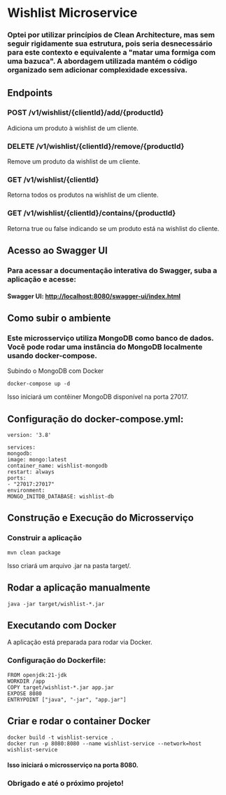 # Wishlist Microservice

### Optei por utilizar princípios de Clean Architecture, mas sem seguir rigidamente sua estrutura, pois seria desnecessário para este contexto e equivalente a "matar uma formiga com uma bazuca". A abordagem utilizada mantém o código organizado sem adicionar complexidade excessiva.

## Endpoints

### POST /v1/wishlist/{clientId}/add/{productId}

Adiciona um produto à wishlist de um cliente.

### DELETE /v1/wishlist/{clientId}/remove/{productId}

Remove um produto da wishlist de um cliente.

### GET /v1/wishlist/{clientId}

Retorna todos os produtos na wishlist de um cliente.

### GET /v1/wishlist/{clientId}/contains/{productId}

Retorna true ou false indicando se um produto está na wishlist do cliente.

## Acesso ao Swagger UI

### Para acessar a documentação interativa do Swagger, **suba** a aplicação e acesse:
 #### Swagger UI: <http://localhost:8080/swagger-ui/index.html>

## Como subir o ambiente

### Este microsserviço utiliza MongoDB como banco de dados. Você pode rodar uma instância do MongoDB localmente usando docker-compose.

Subindo o MongoDB com Docker

`docker-compose up -d`

Isso iniciará um contêiner MongoDB disponível na porta 27017.

## Configuração do docker-compose.yml:

```
version: '3.8'

services:
mongodb:
image: mongo:latest
container_name: wishlist-mongodb
restart: always
ports:
- "27017:27017"
environment:
MONGO_INITDB_DATABASE: wishlist-db
```

## Construção e Execução do Microsserviço

### Construir a aplicação

`mvn clean package`

Isso criará um arquivo .jar na pasta target/.

## Rodar a aplicação manualmente

`java -jar target/wishlist-*.jar`

## Executando com Docker

A aplicação está preparada para rodar via Docker.

### Configuração do Dockerfile:

```
FROM openjdk:21-jdk
WORKDIR /app
COPY target/wishlist-*.jar app.jar
EXPOSE 8080
ENTRYPOINT ["java", "-jar", "app.jar"]
```
## Criar e rodar o container Docker

```
docker build -t wishlist-service .
docker run -p 8080:8080 --name wishlist-service --network=host wishlist-service
```

#### Isso iniciará o microsserviço na porta 8080.

### Obrigado e até o próximo projeto!
